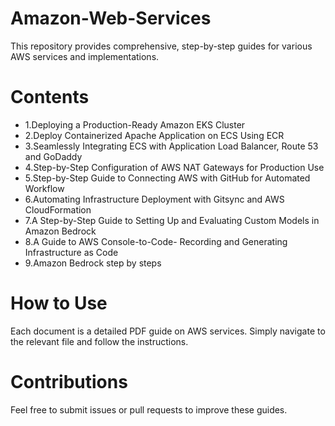 # Amazon-Web-Services
This repository provides comprehensive, step-by-step guides for various AWS services and implementations.

# Contents
- 1.Deploying a Production-Ready Amazon EKS Cluster
- 2.Deploy Containerized Apache Application on ECS Using ECR
- 3.Seamlessly Integrating ECS with Application Load Balancer, Route 53 and GoDaddy
- 4.Step-by-Step Configuration of AWS NAT Gateways for Production Use
- 5.Step-by-Step Guide to Connecting AWS with GitHub for Automated Workflow
- 6.Automating Infrastructure Deployment with Gitsync and AWS CloudFormation
- 7.A Step-by-Step Guide to Setting Up and Evaluating Custom Models in Amazon Bedrock
- 8.A Guide to AWS Console-to-Code- Recording and Generating Infrastructure as Code
- 9.Amazon Bedrock step by steps

# How to Use
Each document is a detailed PDF guide on AWS services. Simply navigate to the relevant file and follow the instructions.

# Contributions
Feel free to submit issues or pull requests to improve these guides.

